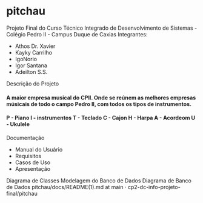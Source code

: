 # pitchau

Projeto Final do Curso Técnico Integrado de Desenvolvimento de Sistemas - Colégio Pedro II - Campus Duque de Caxias
Integrantes:
 - Athos Dr. Xavier
 - Kayky Carrilho
 - IgoNorio
 - Igor Santana
 - Adeilton S.S.

Descrição do Projeto

#### A maior empresa musical do CPII. Onde se reúnem as melhores empresas músicais de todo o campo Pedro II, com todos os tipos de instrumentos.
#### P - Piano I - instrumentos T - Teclado C - Cajon H - Harpa A - Acordeom U - Ukulele

Documentação
 - Manual do Usuário
 - Requisitos
 - Casos de Uso
 - Apresentação

Diagrama de Classes
Modelagem do Banco de Dados
Diagrama de Banco de Dados
pitchau/docs/README(1).md at main · cp2-dc-info-projeto-final/pitchau
